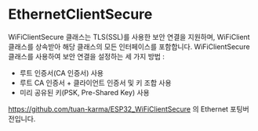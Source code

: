EthernetClientSecure
================

WiFiClientSecure 클래스는 TLS(SSL)를 사용한 보안 연결을 지원하며, 
WiFiClient 클래스를 상속받아 해당 클래스의 모든 인터페이스를 포함합니다. 
WiFiClientSecure 클래스를 사용하여 보안 연결을 설정하는 세 가지 방법 : 
- 루트 인증서(CA 인증서) 사용 
- 루트 CA 인증서 + 클라이언트 인증서 및 키 조합 사용 
- 미리 공유된 키(PSK, Pre-Shared Key) 사용 

https://github.com/tuan-karma/ESP32_WiFiClientSecure 의 Ethernet 포팅버전입니다. 